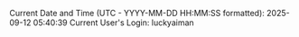 Current Date and Time (UTC - YYYY-MM-DD HH:MM:SS formatted): 2025-09-12 05:40:39
Current User's Login: luckyaiman
